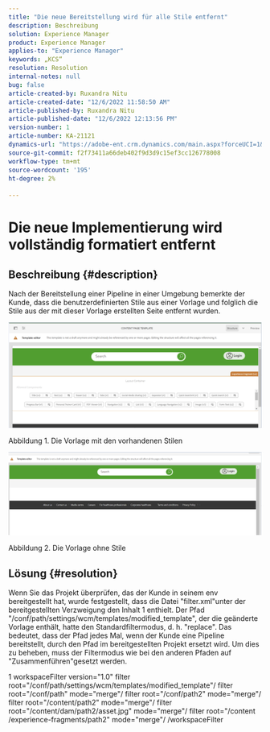 ```yaml
---
title: "Die neue Bereitstellung wird für alle Stile entfernt"
description: Beschreibung
solution: Experience Manager
product: Experience Manager
applies-to: "Experience Manager"
keywords: „KCS“
resolution: Resolution
internal-notes: null
bug: false
article-created-by: Ruxandra Nitu
article-created-date: "12/6/2022 11:58:50 AM"
article-published-by: Ruxandra Nitu
article-published-date: "12/6/2022 12:13:56 PM"
version-number: 1
article-number: KA-21121
dynamics-url: "https://adobe-ent.crm.dynamics.com/main.aspx?forceUCI=1&pagetype=entityrecord&etn=knowledgearticle&id=f82c3a54-5d75-ed11-81aa-6045bd006a22"
source-git-commit: f2f73411a66deb402f9d3d9c15ef3cc126778008
workflow-type: tm+mt
source-wordcount: '195'
ht-degree: 2%

---
```


# Die neue Implementierung wird vollständig formatiert entfernt

## Beschreibung {#description}


Nach der Bereitstellung einer Pipeline in einer Umgebung bemerkte der Kunde, dass die benutzerdefinierten Stile aus einer Vorlage und folglich die Stile aus der mit dieser Vorlage erstellten Seite entfernt wurden.



![](assets/___d4821564-5f75-ed11-81aa-6045bd006a22___.png)

Abbildung 1. Die Vorlage mit den vorhandenen Stilen



![](assets/___d7821564-5f75-ed11-81aa-6045bd006a22___.png)

Abbildung 2. Die Vorlage ohne Stile


## Lösung {#resolution}


Wenn Sie das Projekt überprüfen, das der Kunde in seinem env bereitgestellt hat, wurde festgestellt, dass die Datei &quot;filter.xml&quot;unter der bereitgestellten Verzweigung den Inhalt 1 enthielt.
Der Pfad &quot;/conf/path/settings/wcm/templates/modified_template&quot;, der die geänderte Vorlage enthält, hatte den Standardfiltermodus, d. h. &quot;replace&quot;.
Das bedeutet, dass der Pfad jedes Mal, wenn der Kunde eine Pipeline bereitstellt, durch den Pfad im bereitgestellten Projekt ersetzt wird.
Um dies zu beheben, muss der Filtermodus wie bei den anderen Pfaden auf &quot;Zusammenführen&quot;gesetzt werden.


1 workspaceFilter version=&quot;1.0&quot; filter root=&quot;/conf/path/settings/wcm/templates/modified_template&quot;/ filter root=&quot;/conf/path&quot; mode=&quot;merge&quot;/ filter root=&quot;/conf/path2&quot; mode=&quot;merge&quot;/ filter root=&quot;/content/path2&quot; mode=&quot;merge&quot;/ filter root=&quot;/content/dam/path2/asset.jpg&quot; mode=&quot;merge&quot;/ filter root=&quot;/content /experience-fragments/path2&quot; mode=&quot;merge&quot;/ /workspaceFilter
